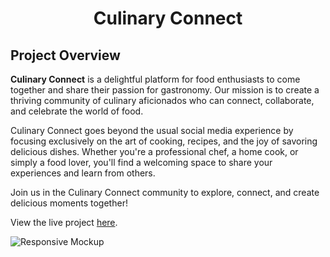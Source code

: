 <h1  align="center">Culinary Connect</h1>

## Project Overview

**Culinary Connect** is a delightful platform for food enthusiasts to come together and share their passion for gastronomy. Our mission is to create a thriving community of culinary aficionados who can connect, collaborate, and celebrate the world of food.

Culinary Connect goes beyond the usual social media experience by focusing exclusively on the art of cooking, recipes, and the joy of savoring delicious dishes. Whether you're a professional chef, a home cook, or simply a food lover, you'll find a welcoming space to share your experiences and learn from others.

Join us in the Culinary Connect community to explore, connect, and create delicious moments together!

View the live project [here](https://culinary-connect-90809440f8f8.herokuapp.com//).

![Responsive Mockup]()